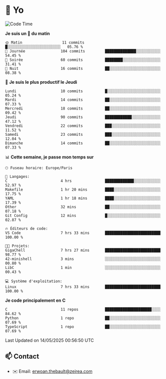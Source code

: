 # 👋 Yo

<!--START_SECTION:waka-->
![Code Time](http://img.shields.io/badge/Code%20Time-32%20hrs%2036%20mins-blue)

**Je suis un 🐤 du matin** 

```text
🌞 Matin                  11 commits          █░░░░░░░░░░░░░░░░░░░░░░░░   05.76 % 
🌆 Journée                104 commits         ██████████████░░░░░░░░░░░   54.45 % 
🌃 Soirée                 60 commits          ████████░░░░░░░░░░░░░░░░░   31.41 % 
🌙 Nuit                   16 commits          ██░░░░░░░░░░░░░░░░░░░░░░░   08.38 % 
```
📅 **Je suis le plus productif le Jeudi** 

```text
Lundi                    10 commits          █░░░░░░░░░░░░░░░░░░░░░░░░   05.24 % 
Mardi                    14 commits          ██░░░░░░░░░░░░░░░░░░░░░░░   07.33 % 
Mercredi                 18 commits          ██░░░░░░░░░░░░░░░░░░░░░░░   09.42 % 
Jeudi                    90 commits          ████████████░░░░░░░░░░░░░   47.12 % 
Vendredi                 22 commits          ███░░░░░░░░░░░░░░░░░░░░░░   11.52 % 
Samedi                   23 commits          ███░░░░░░░░░░░░░░░░░░░░░░   12.04 % 
Dimanche                 14 commits          ██░░░░░░░░░░░░░░░░░░░░░░░   07.33 % 
```


📊 **Cette semaine, je passe mon temps sur** 

```text
🕑︎ Fuseau horaire: Europe/Paris

💬 Langages: 
C                        4 hrs               █████████████░░░░░░░░░░░░   52.97 % 
Makefile                 1 hr 20 mins        ████░░░░░░░░░░░░░░░░░░░░░   17.75 % 
YAML                     1 hr 18 mins        ████░░░░░░░░░░░░░░░░░░░░░   17.39 % 
Other                    32 mins             ██░░░░░░░░░░░░░░░░░░░░░░░   07.18 % 
Git Config               12 mins             █░░░░░░░░░░░░░░░░░░░░░░░░   02.87 % 

🔥 Éditeurs de code: 
VS Code                  7 hrs 33 mins       █████████████████████████   100.00 % 

🐱‍💻 Projets: 
GigaChell                7 hrs 27 mins       █████████████████████████   98.77 % 
42-minishell             3 mins              ░░░░░░░░░░░░░░░░░░░░░░░░░   00.80 % 
LibC                     1 min               ░░░░░░░░░░░░░░░░░░░░░░░░░   00.43 % 

💻 Système d'exploitation: 
Linux                    7 hrs 33 mins       █████████████████████████   100.00 % 
```

**Je code principalement en C** 

```text
C                        11 repos            █████████████████████░░░░   84.62 % 
Python                   1 repo              ██░░░░░░░░░░░░░░░░░░░░░░░   07.69 % 
TypeScript               1 repo              ██░░░░░░░░░░░░░░░░░░░░░░░   07.69 % 
```




 Last Updated on 14/05/2025 00:56:50 UTC
<!--END_SECTION:waka-->

## 📫 Contact

- ✉️ Email: erwoan.thebault@zeirea.com
